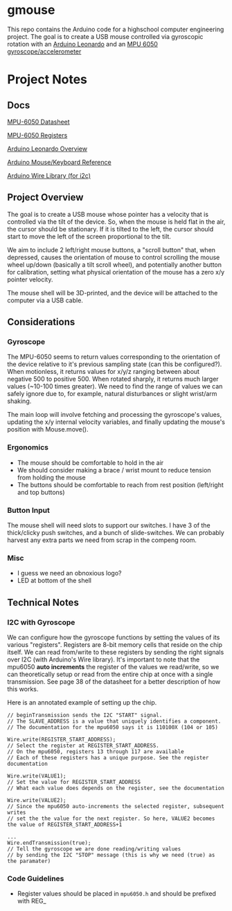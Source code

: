 # gmouse
This repo contains the Arduino code for a highschool computer engineering
project. The goal is to create a USB mouse controlled via gyroscopic rotation
with an [Arduino Leonardo](https://www.arduino.cc/en/Main/arduinoBoardLeonardo)
and an [MPU 6050
gyroscope/accelerometer](http://www.invensense.com/products/motion-tracking/6-axis/mpu-6050/)

# Project Notes

## Docs

[MPU-6050 Datasheet](https://cdn.sparkfun.com/datasheets/Components/General%20IC/PS-MPU-6000A.pdf)

[MPU-6050 Registers](http://43zrtwysvxb2gf29r5o0athu.wpengine.netdna-cdn.com/wp-content/uploads/2015/02/MPU-6000-Register-Map1.pdf)

[Arduino Leonardo Overview](https://www.arduino.cc/en/Main/ArduinoBoardLeonardo)

[Arduino Mouse/Keyboard Reference](https://www.arduino.cc/en/Reference/MouseKeyboard)

[Arduino Wire Library (for i2c)](https://www.arduino.cc/en/reference/wire)

## Project Overview

The goal is to create a USB mouse whose pointer has a velocity that is
controlled via the tilt of the device. So, when the mouse is held flat in the
air, the cursor should be stationary. If it is tilted to the left, the cursor
should start to move the left of the screen proportional to the tilt.

We aim to include 2 left/right mouse buttons, a "scroll button" that, when
depressed, causes the orientation of mouse to control scrolling the mouse wheel
up/down (basically a tilt scroll wheel), and potentially another button for
calibration, setting what physical orientation of the mouse has a zero x/y
pointer velocity.

The mouse shell will be 3D-printed, and the device will be attached to the
computer via a USB cable.

## Considerations

### Gyroscope

The MPU-6050 seems to return values corresponding to the orientation of the
device relative to it's previous sampling state (can this be configured?). When
motionless, it returns values for x/y/z ranging between about negative 500 to
positive 500. When rotated sharply, it returns much larger values (~10-100
times greater). We need to find the range of values we can safely ignore due
to, for example, natural disturbances or slight wrist/arm shaking.

The main loop will involve fetching and processing the gyroscope's values,
updating the x/y internal velocity variables, and finally updating the mouse's
position with Mouse.move().

### Ergonomics

 * The mouse should be comfortable to hold in the air
  * We should consider making a brace / wrist mount to reduce tension from holding the mouse
 * The buttons should be comfortable to reach from rest position (left/right and top buttons)

### Button Input

The mouse shell will need slots to support our switches. I have 3 of the
thick/clicky push switches, and a bunch of slide-switches. We can probably
harvest any extra parts we need from scrap in the compeng room.


### Misc

  * I guess we need an obnoxious logo?
  * LED at bottom of the shell 

## Technical Notes

### I2C with Gyroscope

We can configure how the gyroscope functions by setting the values of its
various "registers". Registers are 8-bit memory cells that reside on the chip itself.
We can read from/write to these registers by sending the right signals 
over I2C (with Arduino's Wire library). It's important to note that the
mpu6050 **auto increments** the register of the values we read/write, so we can
theoretically setup or read from the entire chip at once with a single
transmission. See page 38 of the datasheet for a better description of how this
works.

Here is an annotated example of setting up the chip.

```Wire.beginTransmission(SLAVE_ADDRESS); 
// beginTransmission sends the I2C "START" signal. 
// The SLAVE_ADDRESS is a value that uniquely identifies a component. 
// The documentation for the mpu6050 says it is 110100X (104 or 105)

Wire.write(REGISTER_START_ADDRESS); 
// Select the register at REGISTER_START_ADDRESS. 
// On the mpu6050, registers 13 through 117 are available
// Each of these registers has a unique purpose. See the register documentation

Wire.write(VALUE1); 
// Set the value for REGISTER_START_ADDRESS
// What each value does depends on the register, see the documentation

Wire.write(VALUE2); 
// Since the mpu6050 auto-increments the selected register, subsequent writes  
// set the the value for the next register. So here, VALUE2 becomes the value of REGISTER_START_ADDRESS+1

...
Wire.endTransmission(true); 
// Tell the gyroscope we are done reading/writing values 
// by sending the I2C "STOP" message (this is why we need (true) as the paramater)
```

### Code Guidelines

* Register values should be placed in `mpu6050.h` and should be prefixed with REG_

